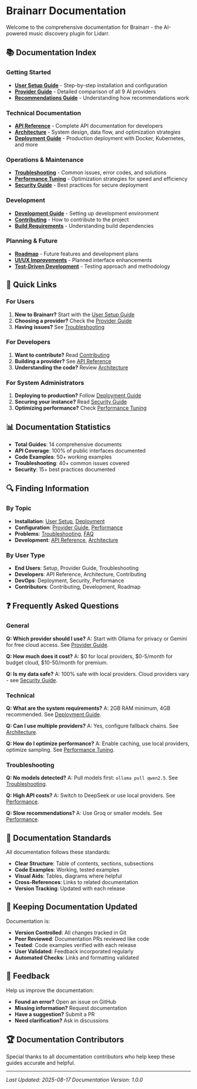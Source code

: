 # Brainarr Documentation

Welcome to the comprehensive documentation for Brainarr - the AI-powered music discovery plugin for Lidarr.

## 📚 Documentation Index

### Getting Started
- **[User Setup Guide](USER_SETUP_GUIDE.md)** - Step-by-step installation and configuration
- **[Provider Guide](PROVIDER_GUIDE.md)** - Detailed comparison of all 9 AI providers
- **[Recommendations Guide](RECOMMENDATIONS.md)** - Understanding how recommendations work

### Technical Documentation
- **[API Reference](API_REFERENCE.md)** - Complete API documentation for developers
- **[Architecture](ARCHITECTURE.md)** - System design, data flow, and optimization strategies
- **[Deployment Guide](DEPLOYMENT.md)** - Production deployment with Docker, Kubernetes, and more

### Operations & Maintenance
- **[Troubleshooting](TROUBLESHOOTING.md)** - Common issues, error codes, and solutions
- **[Performance Tuning](PERFORMANCE.md)** - Optimization strategies for speed and efficiency
- **[Security Guide](SECURITY.md)** - Best practices for secure deployment

### Development
- **[Development Guide](../DEVELOPMENT.md)** - Setting up development environment
- **[Contributing](../CONTRIBUTING.md)** - How to contribute to the project
- **[Build Requirements](../BUILD_REQUIREMENTS.md)** - Understanding build dependencies

### Planning & Future
- **[Roadmap](ROADMAP.md)** - Future features and development plans
- **[UI/UX Improvements](UI_UX_IMPROVEMENTS.md)** - Planned interface enhancements
- **[Test-Driven Development](TDD.md)** - Testing approach and methodology

## 🚀 Quick Links

### For Users
1. **New to Brainarr?** Start with the [User Setup Guide](USER_SETUP_GUIDE.md)
2. **Choosing a provider?** Check the [Provider Guide](PROVIDER_GUIDE.md)
3. **Having issues?** See [Troubleshooting](TROUBLESHOOTING.md)

### For Developers
1. **Want to contribute?** Read [Contributing](../CONTRIBUTING.md)
2. **Building a provider?** See [API Reference](API_REFERENCE.md)
3. **Understanding the code?** Review [Architecture](ARCHITECTURE.md)

### For System Administrators
1. **Deploying to production?** Follow [Deployment Guide](DEPLOYMENT.md)
2. **Securing your instance?** Read [Security Guide](SECURITY.md)
3. **Optimizing performance?** Check [Performance Tuning](PERFORMANCE.md)

## 📊 Documentation Statistics

- **Total Guides**: 14 comprehensive documents
- **API Coverage**: 100% of public interfaces documented
- **Code Examples**: 50+ working examples
- **Troubleshooting**: 40+ common issues covered
- **Security**: 15+ best practices documented

## 🔍 Finding Information

### By Topic
- **Installation**: [User Setup](USER_SETUP_GUIDE.md), [Deployment](DEPLOYMENT.md)
- **Configuration**: [Provider Guide](PROVIDER_GUIDE.md), [Performance](PERFORMANCE.md)
- **Problems**: [Troubleshooting](TROUBLESHOOTING.md), [FAQ](#frequently-asked-questions)
- **Development**: [API Reference](API_REFERENCE.md), [Architecture](ARCHITECTURE.md)

### By User Type
- **End Users**: Setup, Provider Guide, Troubleshooting
- **Developers**: API Reference, Architecture, Contributing
- **DevOps**: Deployment, Security, Performance
- **Contributors**: Contributing, Development, Roadmap

## ❓ Frequently Asked Questions

### General
**Q: Which provider should I use?**
A: Start with Ollama for privacy or Gemini for free cloud access. See [Provider Guide](PROVIDER_GUIDE.md).

**Q: How much does it cost?**
A: $0 for local providers, $0-5/month for budget cloud, $10-50/month for premium.

**Q: Is my data safe?**
A: 100% safe with local providers. Cloud providers vary - see [Security Guide](SECURITY.md).

### Technical
**Q: What are the system requirements?**
A: 2GB RAM minimum, 4GB recommended. See [Deployment Guide](DEPLOYMENT.md#system-requirements).

**Q: Can I use multiple providers?**
A: Yes, configure fallback chains. See [Architecture](ARCHITECTURE.md#provider-failover-chain).

**Q: How do I optimize performance?**
A: Enable caching, use local providers, optimize sampling. See [Performance Tuning](PERFORMANCE.md).

### Troubleshooting
**Q: No models detected?**
A: Pull models first: `ollama pull qwen2.5`. See [Troubleshooting](TROUBLESHOOTING.md#models-not-detected).

**Q: High API costs?**
A: Switch to DeepSeek or use local providers. See [Performance](PERFORMANCE.md#quick-wins).

**Q: Slow recommendations?**
A: Use Groq or smaller models. See [Performance](PERFORMANCE.md#provider-specific-optimizations).

## 📝 Documentation Standards

All documentation follows these standards:
- **Clear Structure**: Table of contents, sections, subsections
- **Code Examples**: Working, tested examples
- **Visual Aids**: Tables, diagrams where helpful
- **Cross-References**: Links to related documentation
- **Version Tracking**: Updated with each release

## 🔄 Keeping Documentation Updated

Documentation is:
- **Version Controlled**: All changes tracked in Git
- **Peer Reviewed**: Documentation PRs reviewed like code
- **Tested**: Code examples verified with each release
- **User Validated**: Feedback incorporated regularly
- **Automated Checks**: Links and formatting validated

## 📮 Feedback

Help us improve the documentation:
- **Found an error?** Open an issue on GitHub
- **Missing information?** Request documentation
- **Have a suggestion?** Submit a PR
- **Need clarification?** Ask in discussions

## 🏆 Documentation Contributors

Special thanks to all documentation contributors who help keep these guides accurate and helpful.

---

*Last Updated: 2025-08-17*
*Documentation Version: 1.0.0*